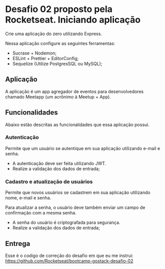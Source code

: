 # Desafio 02 proposto pela Rocketseat. Iniciando aplicação

Crie uma aplicação do zero utilizando Express.

Nessa aplicação configure as seguintes ferramentas:

- Sucrase + Nodemon;
- ESLint + Prettier + EditorConfig;
- Sequelize (Utilize PostgresSQL ou MySQL);

## Aplicação

A aplicação é um app agregador de eventos para desenvolvedores chamado Meetapp (um acrônimo à Meetup + App).

## Funcionalidades

Abaixo estão descritas as funcionalidades que essa aplicação possui.

### Autenticação

Permite que um usuário se autentique em sua aplicação utilizando e-mail e senha.

- A autenticação deve ser feita utilizando JWT.
- Realize a validação dos dados de entrada;

### Cadastro e atualização de usuários

Permite que novos usuários se cadastrem em sua aplicação utilizando nome, e-mail e senha.

Para atualizar a senha, o usuário deve também enviar um campo de confirmação com a mesma senha.

- A senha do usuário é criptografada para segurança.
- Realize a validação dos dados de entrada;

## Entrega
Esse é o codigo de correção do desafio em que eu me instrui: https://github.com/Rocketseat/bootcamp-gostack-desafio-02
